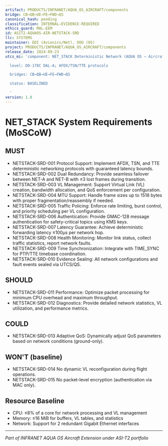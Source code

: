 ```yaml
---
artifact: PRODUCTS/INFRANET/AQUA_OS_AIRCRAFT/components
bridge: CB→QB→UE→FE→FWD→QS
canonical_hash: pending
classification: INTERNAL–EVIDENCE-REQUIRED
ethics_guard: MAL-EEM
id: ASIT2-AQUAOS-AIR-NETSTACK-SRD
llc: SYSTEMS
maintainer: EDI (Avionics/Net), OOO (OS)
project: PRODUCTS/INFRANET/AQUA_OS_AIRCRAFT/components
release_date: 2024-09-23
utcs_mi: 'component: NET_STACK Deterministic Network (AQUA OS — Aircraft Extension)

  level: DO-178C DAL-A; AFDX/TSN/TTE protocols

  bridges: CB→QB→UE→FE→FWD→QS

  status: BASELINED

  '
version: 1.0
---
```


# NET_STACK System Requirements (MoSCoW)

## MUST

- NETSTACK-SRD-001 Protocol Support: Implement AFDX, TSN, and TTE deterministic networking protocols with guaranteed latency bounds.
- NETSTACK-SRD-002 Dual Redundancy: Provide seamless failover between NET-A and NET-B with ≤3 lost frames during transition.
- NETSTACK-SRD-003 VL Management: Support Virtual Link (VL) creation, bandwidth allocation, and QoS enforcement per configuration.
- NETSTACK-SRD-004 MTU Support: Handle frame sizes up to 1518 bytes with proper fragmentation/reassembly if needed.
- NETSTACK-SRD-005 Traffic Policing: Enforce rate limiting, burst control, and priority scheduling per VL configuration.
- NETSTACK-SRD-006 Authentication: Provide GMAC-128 message authentication for safety-critical topics using KMS keys.
- NETSTACK-SRD-007 Latency Guarantee: Achieve deterministic forwarding latency ≤100μs per network hop.
- NETSTACK-SRD-008 Health Monitoring: Monitor link status, collect traffic statistics, report network faults.
- NETSTACK-SRD-009 Time Synchronization: Integrate with TIME_SYNC for PTP/TTE timebase coordination.
- NETSTACK-SRD-010 Evidence Sealing: All network configurations and fault events sealed via UTCS/QS.

## SHOULD

- NETSTACK-SRD-011 Performance: Optimize packet processing for minimum CPU overhead and maximum throughput.
- NETSTACK-SRD-012 Diagnostics: Provide detailed network statistics, VL utilization, and performance metrics.

## COULD

- NETSTACK-SRD-013 Adaptive QoS: Dynamically adjust QoS parameters based on network conditions (ground-only).

## WON'T (baseline)

- NETSTACK-SRD-014 No dynamic VL reconfiguration during flight operations.
- NETSTACK-SRD-015 No packet-level encryption (authentication via MAC only).

## Resource Baseline

- CPU: ≤8% of a core for network processing and VL management
- Memory: ≤16 MiB for buffers, VL tables, and statistics
- Network: Support for 2 redundant Gigabit Ethernet interfaces

---

*Part of INFRANET AQUA OS Aircraft Extension under ASI-T2 portfolio*